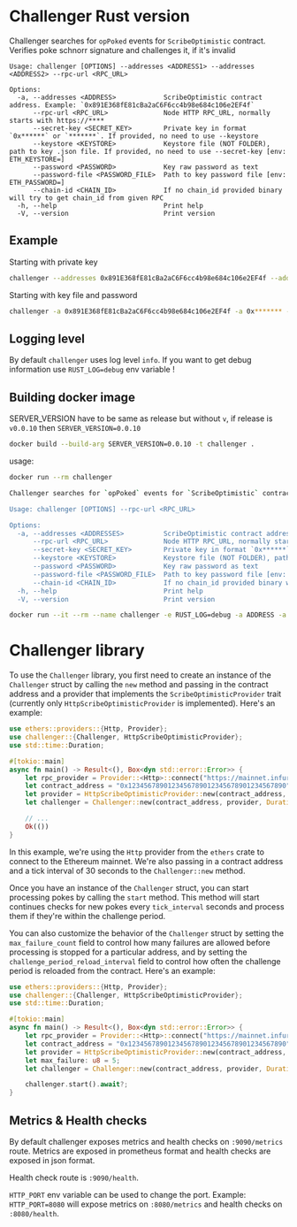 # Challenger Rust version

Challenger searches for `opPoked` events for `ScribeOptimistic` contract. Verifies poke schnorr signature and challenges it, if it's invalid

```
Usage: challenger [OPTIONS] --addresses <ADDRESS1> --addresses <ADDRESS2> --rpc-url <RPC_URL>

Options:
  -a, --addresses <ADDRESS>            ScribeOptimistic contract address. Example: `0x891E368fE81cBa2aC6F6cc4b98e684c106e2EF4f`
      --rpc-url <RPC_URL>              Node HTTP RPC_URL, normally starts with https://****
      --secret-key <SECRET_KEY>        Private key in format `0x******` or `*******`. If provided, no need to use --keystore
      --keystore <KEYSTORE>            Keystore file (NOT FOLDER), path to key .json file. If provided, no need to use --secret-key [env: ETH_KEYSTORE=]
      --password <PASSWORD>            Key raw password as text
      --password-file <PASSWORD_FILE>  Path to key password file [env: ETH_PASSWORD=]
      --chain-id <CHAIN_ID>            If no chain_id provided binary will try to get chain_id from given RPC
  -h, --help                           Print help
  -V, --version                        Print version
```

## Example

Starting with private key

```bash
challenger --addresses 0x891E368fE81cBa2aC6F6cc4b98e684c106e2EF4f --addresses 0x******* --rpc-url http://localhost:3334 --secret-key 0x******
```

Starting with key file and password

```bash
challenger -a 0x891E368fE81cBa2aC6F6cc4b98e684c106e2EF4f -a 0x******* --rpc-url http://localhost:3334 --keystore /path/to/key.json --password-file /path/to/file
```

## Logging level

By default `challenger` uses log level `info`.
If you want to get debug information use `RUST_LOG=debug` env variable !


## Building docker image

SERVER_VERSION have to be same as release but without `v`, if release is `v0.0.10` then `SERVER_VERSION=0.0.10`

```bash
docker build --build-arg SERVER_VERSION=0.0.10 -t challenger .
```

usage: 

```bash
docker run --rm challenger

Challenger searches for `opPoked` events for `ScribeOptimistic` contract. Verifies poke schnorr signature and challenges it, if it's invalid

Usage: challenger [OPTIONS] --rpc-url <RPC_URL>

Options:
  -a, --addresses <ADDRESSES>          ScribeOptimistic contract addresses. Example: `0x891E368fE81cBa2aC6F6cc4b98e684c106e2EF4f`
      --rpc-url <RPC_URL>              Node HTTP RPC_URL, normally starts with https://****
      --secret-key <SECRET_KEY>        Private key in format `0x******` or `*******`. If provided, no need to use --keystore
      --keystore <KEYSTORE>            Keystore file (NOT FOLDER), path to key .json file. If provided, no need to use --secret-key [env: ETH_KEYSTORE=]
      --password <PASSWORD>            Key raw password as text
      --password-file <PASSWORD_FILE>  Path to key password file [env: ETH_PASSWORD=]
      --chain-id <CHAIN_ID>            If no chain_id provided binary will try to get chain_id from given RPC
  -h, --help                           Print help
  -V, --version                        Print version
```

```bash
docker run --it --rm --name challenger -e RUST_LOG=debug -a ADDRESS -a ADDRESS2 --rpc-url http://localhost:3334 --secret-key asdfasdfas
```

# Challenger library

To use the `Challenger` library, you first need to create an instance of the `Challenger` struct by calling the `new` method and passing in the contract address and a provider that implements the `ScribeOptimisticProvider` trait (currently only `HttpScribeOptimisticProvider` is implemented). Here's an example:

```rust
use ethers::providers::{Http, Provider};
use challenger::{Challenger, HttpScribeOptimisticProvider};
use std::time::Duration;

#[tokio::main]
async fn main() -> Result<(), Box<dyn std::error::Error>> {
    let rpc_provider = Provider::<Http>::connect("https://mainnet.infura.io/v3/your-project-id").await?;
    let contract_address = "0x1234567890123456789012345678901234567890".parse()?;
    let provider = HttpScribeOptimisticProvider::new(contract_address, rpc_provider);
    let challenger = Challenger::new(contract_address, provider, Duration::from_secs(30), None);

    // ...
    Ok(())
}
```

In this example, we're using the `Http` provider from the `ethers` crate to connect to the Ethereum mainnet. We're also passing in a contract address and a tick interval of 30 seconds to the `Challenger::new` method.

Once you have an instance of the `Challenger` struct, you can start processing pokes by calling the `start` method. This method will start continues checks for new pokes every `tick_interval` seconds and process them if they're within the challenge period. 

You can also customize the behavior of the `Challenger` struct by setting the `max_failure_count` field to control how many failures are allowed before processing is stopped for a particular address, and by setting the `challenge_period_reload_interval` field to control how often the challenge period is reloaded from the contract. Here's an example:

```rust
use ethers::providers::{Http, Provider};
use challenger::{Challenger, HttpScribeOptimisticProvider};
use std::time::Duration;

#[tokio::main]
async fn main() -> Result<(), Box<dyn std::error::Error>> {
    let rpc_provider = Provider::<Http>::connect("https://mainnet.infura.io/v3/your-project-id").await?;
    let contract_address = "0x1234567890123456789012345678901234567890".parse()?;
    let provider = HttpScribeOptimisticProvider::new(contract_address, rpc_provider);
    let max_failure: u8 = 5;
    let challenger = Challenger::new(contract_address, provider, Duration::from_secs(30), Some(max_failure));

    challenger.start().await?;
}
```

## Metrics & Health checks

By default challenger exposes metrics and health checks on `:9090/metrics` route.
Metrics are exposed in prometheus format and health checks are exposed in json format.

Health check route is `:9090/health`.

`HTTP_PORT` env variable can be used to change the port.
Example: `HTTP_PORT=8080` will expose metrics on `:8080/metrics` and health checks on `:8080/health`.
